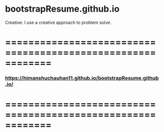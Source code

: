 # bootstrapResume.github.io
Creative. I use a creative approach to problem solve.
# ============================================================
### https://himanshuchauhan11.github.io/bootstrapResume.github.io/
# ============================================================

